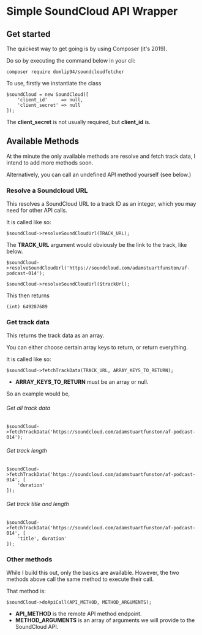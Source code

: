 # Simple SoundCloud API Wrapper

## Get started

The quickest way to get going is by using Composer (it's 2019).

Do so by executing the command below in your cli:
    
    composer require domlip94/soundcloudfetcher


To use, firstly we instantiate the class

    $soundCloud = new SoundCloud([
        'client_id'     => null,
        'client_secret' => null
    ]);
    
The **client_secret** is not usually required, but **client_id** is.

## Available Methods

At the minute the only available methods are resolve and fetch track data, I intend to add more methods soon.

Alternatively, you can call an undefined API method yourself (see below.)


### Resolve a Soundcloud URL

This resolves a SoundCloud URL to a track ID as an integer, which you may need for other API calls. 

It is called like so:

    $soundCloud->resolveSoundCloudUrl(TRACK_URL);

The **TRACK_URL** argument would obviously be the link to the track, like below.

    $soundCloud->resolveSoundCloudUrl('https://soundcloud.com/adamstuartfunston/af-podcast-014');

    $soundCloud->resolveSoundCloudUrl($trackUrl);
    
This then returns

    (int) 649287689
    
### Get track data

This returns the track data as an array.

You can either choose certain array keys to return, or return everything.

It is called like so:

    $soundCloud->fetchTrackData(TRACK_URL, ARRAY_KEYS_TO_RETURN);

- **ARRAY_KEYS_TO_RETURN** must be an array or null.

So an example would be,

###### Get all track data
    $soundCloud->fetchTrackData('https://soundcloud.com/adamstuartfunston/af-podcast-014');

###### Get track length
    $soundCloud->fetchTrackData('https://soundcloud.com/adamstuartfunston/af-podcast-014', [
        'duration'
    ]);
        
###### Get track title and length
   
    $soundCloud->fetchTrackData('https://soundcloud.com/adamstuartfunston/af-podcast-014', [
        'title', duration'
    ]);
        
        
### Other methods

While I build this out, only the basics are available. However, the two methods above call the same method to execute their call.

That method is:

    $soundCloud->doApiCall(API_METHOD, METHOD_ARGUMENTS);
    
- **API_METHOD** is the remote API method endpoint.
- **METHOD_ARGUMENTS** is an array of arguments we will provide to the SoundCloud API.
        